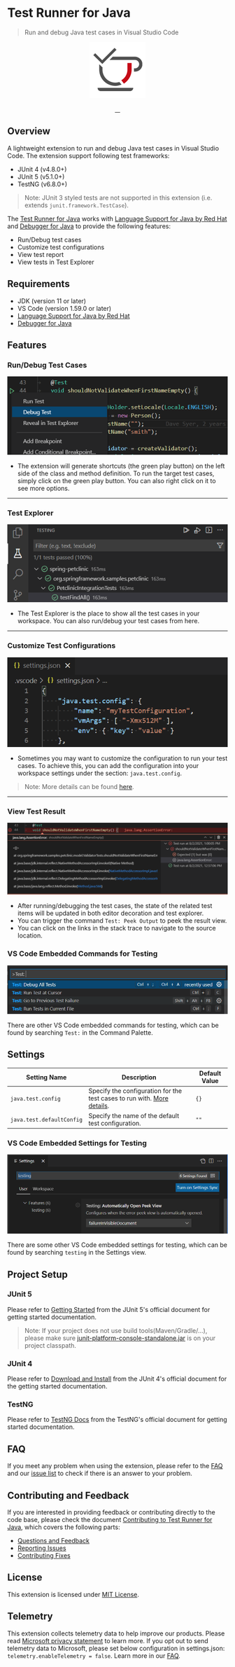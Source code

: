 # Test Runner for Java

> Run and debug Java test cases in Visual Studio Code

<p align="center">
  <img src="https://raw.githubusercontent.com/Microsoft/vscode-java-test/main/resources/logo.png" width="128" height="128" alt="">
</p>
<p align="center">
  <a href="https://github.com/microsoft/vscode-java-test/actions?query=workflow%3ACI+branch%3Amain">
    <img src="https://img.shields.io/github/workflow/status/microsoft/vscode-java-test/CI/main?style=flat-square" alt="">
  </a>
  <a href="https://lgtm.com/projects/g/microsoft/vscode-java-test/alerts/?mode=list">
    <img src="https://img.shields.io/lgtm/alerts/g/microsoft/vscode-java-test.svg?style=flat-square" alt="">
  </a>
  <a href="https://gitter.im/microsoft/vscode-java-test">
    <img src="https://img.shields.io/gitter/room/microsoft/vscode-java-test.svg?style=flat-square" alt="">
  </a>
  <a href="https://marketplace.visualstudio.com/items?itemName=vscjava.vscode-java-test">
    <img src="https://img.shields.io/visual-studio-marketplace/d/vscjava.vscode-java-test.svg?style=flat-square" alt="">
  </a>
</p>

## Overview

A lightweight extension to run and debug Java test cases in Visual Studio Code. The extension support following test frameworks:

- JUnit 4 (v4.8.0+)
- JUnit 5 (v5.1.0+)
- TestNG (v6.8.0+)

> Note: JUnit 3 styled tests are not supported in this extension (i.e. extends `junit.framework.TestCase`).

The [Test Runner for Java](https://marketplace.visualstudio.com/items?itemName=vscjava.vscode-java-test) works with [Language Support for Java by Red Hat](https://marketplace.visualstudio.com/items?itemName=redhat.java) and [Debugger for Java](https://marketplace.visualstudio.com/items?itemName=vscjava.vscode-java-debug) to provide the following features:

- Run/Debug test cases
- Customize test configurations
- View test report
- View tests in Test Explorer

## Requirements

- JDK (version 11 or later)
- VS Code (version 1.59.0 or later)
- [Language Support for Java by Red Hat](https://marketplace.visualstudio.com/items?itemName=redhat.java)
- [Debugger for Java](https://marketplace.visualstudio.com/items?itemName=vscjava.vscode-java-debug)

## Features

### Run/Debug Test Cases
<p align="center">
  <img src="https://raw.githubusercontent.com/Microsoft/vscode-java-test/main/demo/editor-decoration.png" alt="Run/Debug Test Cases"/>
</p>

- The extension will generate shortcuts (the green play button) on the left side of the class and method definition. To run the target test cases, simply click on the green play button. You can also right click on it to see more options.

---

### Test Explorer

<p align="center">
  <img src="https://raw.githubusercontent.com/Microsoft/vscode-java-test/main/demo/test_explorer.png" alt="Test Explorer"/>
</p>

- The Test Explorer is the place to show all the test cases in your workspace. You can also run/debug your test cases from here.

---

### Customize Test Configurations
<p align="center">
  <img src="https://raw.githubusercontent.com/Microsoft/vscode-java-test/main/demo/configuration.png" alt="Customize Test Configurations"/>
</p>

- Sometimes you may want to customize the configuration to run your test cases. To achieve this, you can add the configuration into your workspace settings under the section: `java.test.config`.

> Note: More details can be found [here](https://github.com/Microsoft/vscode-java-test/wiki/Run-with-Configuration).

---


### View Test Result

<p align="center">
  <img src="https://raw.githubusercontent.com/Microsoft/vscode-java-test/main/demo/test_report.png" alt="View Test Result"/>
</p>

- After running/debugging the test cases, the state of the related test items will be updated in both editor decoration and test explorer.
- You can trigger the command `Test: Peek Output` to peek the result view.
- You can click on the links in the stack trace to navigate to the source location.

### VS Code Embedded Commands for Testing

<p align="center">
  <img src="https://raw.githubusercontent.com/Microsoft/vscode-java-test/main/demo/command_palette.png" alt="VS Code Embedded Commands for Testing"/>
</p>

There are other VS Code embedded commands for testing, which can be found by searching `Test:` in the Command Palette.

## Settings

| Setting Name | Description | Default Value |
|---|---|---|
| `java.test.config` | Specify the configuration for the test cases to run with. [More details](https://aka.ms/java-test-config). | `{}` |
| `java.test.defaultConfig` | Specify the name of the default test configuration. | `""` |

### VS Code Embedded Settings for Testing

<p align="center">
  <img src="https://raw.githubusercontent.com/Microsoft/vscode-java-test/main/demo/settings.png" alt="VS Code Embedded Settings for Testing"/>
</p>

There are some other VS Code embedded settings for testing, which can be found by searching `testing` in the Settings view.
## Project Setup
### JUnit 5

Please refer to [Getting Started](https://junit.org/junit5/docs/current/user-guide/#overview-getting-started) from the JUnit 5's official document for getting started documentation.

> Note: If your project does not use build tools(Maven/Gradle/...), please make sure [junit-platform-console-standalone.jar](https://search.maven.org/search?q=g:org.junit.platform%20AND%20a:junit-platform-console-standalone) is on your project classpath.

### JUnit 4
Please refer to [Download and Install](https://github.com/junit-team/junit4/wiki/Download-and-Install) from the JUnit 4's official document for the getting started documentation.

### TestNG
Please refer to [TestNG Docs](https://testng.org/doc/) from the TestNG's official document for getting started documentation.

## FAQ
If you meet any problem when using the extension, please refer to the [FAQ](https://github.com/microsoft/vscode-java-test/wiki/FAQ) and our [issue list](https://github.com/microsoft/vscode-java-test/issues) to check if there is an answer to your problem.

## Contributing and Feedback

If you are interested in providing feedback or contributing directly to the code base, please check the document [Contributing to Test Runner for Java](https://github.com/Microsoft/vscode-java-test/blob/main/CONTRIBUTING.md), which covers the following parts:
- [Questions and Feedback](https://github.com/Microsoft/vscode-java-test/blob/main/CONTRIBUTING.md#questions-and-feedback)
- [Reporting Issues](https://github.com/Microsoft/vscode-java-test/blob/main/CONTRIBUTING.md#reporting-issues)
- [Contributing Fixes](https://github.com/Microsoft/vscode-java-test/blob/main/CONTRIBUTING.md#contributing-fixes)

## License

This extension is licensed under [MIT License](LICENSE.txt).

## Telemetry

This extension collects telemetry data to help improve our products. Please read [Microsoft privacy statement](https://privacy.microsoft.com/en-us/privacystatement) to learn more. If you opt out to send telemetry data to Microsoft, please set below configuration in settings.json: `telemetry.enableTelemetry = false`. Learn more in our [FAQ](https://code.visualstudio.com/docs/supporting/faq#_how-to-disable-telemetry-reporting).
